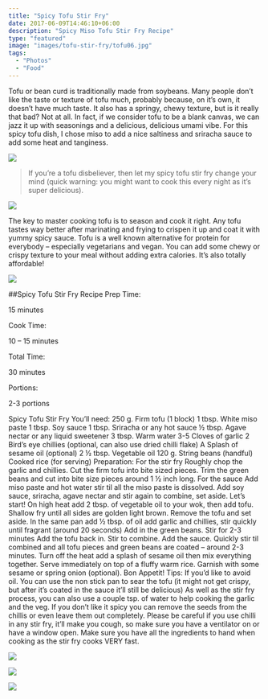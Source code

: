 ```yaml
---
title: "Spicy Tofu Stir Fry"
date: 2017-06-09T14:46:10+06:00
description: "Spicy Miso Tofu Stir Fry Recipe"
type: "featured"
image: "images/tofu-stir-fry/tofu06.jpg"
tags:
  - "Photos"
  - "Food"
---
```


Tofu or bean curd is traditionally made from soybeans. Many people don’t like the taste or texture of tofu much, probably because, on it’s own, it doesn’t have much taste. It also has a springy, chewy texture, but is it really that bad? Not at all. In fact, if we consider tofu to be a blank canvas, we can jazz it up with seasonings and a delicious, delicious umami vibe. For this spicy tofu dish, I chose miso to add a nice saltiness and sriracha sauce to add some heat and tanginess.

![](../images/tofu-stir-fry/tofu02.jpg)

> If you’re a tofu disbeliever, then let my spicy tofu stir fry change your mind (quick warning: you might want to cook this every night as it’s super delicious).


![](../images/tofu-stir-fry/tofu03.jpg)

The key to master cooking tofu is to season and cook it right. Any tofu tastes way better after marinating and frying to crispen it up and coat it with yummy spicy sauce. Tofu is a well known alternative for protein for everybody – especially vegetarians and vegan. You can add some chewy or crispy texture to your meal without adding extra calories. It’s also totally affordable!

![](../images/tofu-stir-fry/tofu03.jpg)

##Spicy Tofu Stir Fry Recipe
Prep Time:

15 minutes

Cook Time:

10 – 15 minutes

Total Time:

30 minutes

Portions:

2-3 portions

Spicy Tofu Stir Fry
You’ll need:
250 g. Firm tofu (1 block)
1 tbsp. White miso paste
1 tbsp. Soy sauce
1 tbsp. Sriracha or any hot sauce
½ tbsp. Agave nectar or any liquid sweetener
3 tbsp. Warm water
3-5 Cloves of garlic
2 Bird’s eye chillies (optional, can also use dried chilli flake)
A Splash of sesame oil (optional)
2 ½ tbsp. Vegetable oil
120 g. String beans (handful)
Cooked rice (for serving)
Preparation:
For the stir fry
Roughly chop the garlic and chillies.
Cut the firm tofu into bite sized pieces.
Trim the green beans and cut into bite size pieces around 1 ½ inch long.
For the sauce
Add miso paste and hot water stir til all the miso paste is dissolved.
Add soy sauce, sriracha, agave nectar and stir again to combine, set aside.
Let’s start!
On high heat add 2 tbsp. of vegetable oil to your wok, then add tofu. Shallow fry until all sides are golden light brown. Remove the tofu and set aside.
In the same pan add ½ tbsp. of oil add garlic and chillies, stir quickly until fragrant (around 20 seconds)
Add in the green beans. Stir for 2-3 minutes
Add the tofu back in. Stir to combine.
Add the sauce. Quickly stir til combined and all tofu pieces and green beans are coated – around 2-3 minutes.
Turn off the heat add a splash of sesame oil then mix everything together.
Serve immediately on top of a fluffy warm rice.
Garnish with some sesame or spring onion (optional). Bon Appetit!
Tips:
If you’d like to avoid oil. You can use the non stick pan to sear the tofu (it might not get crispy, but after it’s coated in the sauce it’ll still be delicious)
As well as the stir fry process, you can also use a couple tsp. of water to help cooking the garlic and the veg.
If you don’t like it spicy you can remove the seeds from the chillis or even leave them out completely.
Please be careful if you use chilli in any stir fry, it’ll make you cough, so make sure you have a ventilator on or have a window open.
Make sure you have all the ingredients to hand when cooking as the stir fry cooks VERY fast.

![](../images/tofu-stir-fry/tofu04.jpg)

![](../images/tofu-stir-fry/tofu05.jpg)

![](../images/tofu-stir-fry/tofu01.jpg)
